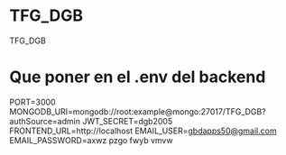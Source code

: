 # TFG_DGB
TFG_DGB

# Que poner en el .env del backend

PORT=3000
MONGODB_URI=mongodb://root:example@mongo:27017/TFG_DGB?authSource=admin
JWT_SECRET=dgb2005
FRONTEND_URL=http://localhost
EMAIL_USER=gbdapps50@gmail.com
EMAIL_PASSWORD=axwz pzgo fwyb vmvw
